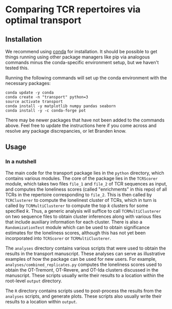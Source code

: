 # Comparing TCR repertoires via optimal transport

## Installation
We recommend using [conda](https://docs.conda.io/en/latest/) for installation.
It should be possible to get things running using other package managers like pip via analogous commands minus the conda-specific environment setup, but we haven't tested this.

Running the following commands will set up the conda environment with the necessary packages:
```
conda update -y conda
conda create -n "transport" python=3
source activate transport
conda install -y matplotlib numpy pandas seaborn
conda install -y -c conda-forge pot
```

There may be newer packages that have not been added to the commands above.
Feel free to update the instructions here if you come across and resolve any package discrepancies, or let Branden know.

## Usage
### In a nutshell
The main code for the transport package lies in the `python` directory, which contains various modules.
The core of the package lies in the `TCRScorer` module, which takes two files `file_1` and `file_2` of TCR sequences as input, and computes the loneliness scores (called "enrichments" in this repo) of all TCRs in the repertoire corresponding to `file_2`.
This is then called by `TCRClusterer` to compute the lonelinest cluster of TCRs, which in turn is called by `TCRMultiClusterer` to compute the top _k_ clusters for some specified _k_.
Thus, a generic analysis will suffice to call `TCRMultiClusterer` on two sequence files to obtain cluster inferences along with various files that include auxiliary information for each cluster.
There is also a `RandomizationTest` module which can be used to obtain significance estimates for the loneliness scores, although this has not yet been incorporated into `TCRScorer` or `TCRMultiClusterer`.

The `analyses` directory contains various scripts that were used to obtain the results in the transport manuscript.
These analyses can serve as illustrative examples of how the package can be used for new users.
For example, `analyses/combined_replicates.py` computes the loneliness scores used to obtain the OT-Tremont, OT-Revere, and OT-Ida clusters discussed in the manuscript.
These scripts usually write their results to a location within the root-level `output` directory.

The `R` directory contains scripts used to post-process the results from the `analyses` scripts, and generate plots.
These scripts also usually write their results to a location within `output`.
